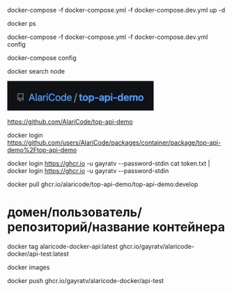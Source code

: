 docker-compose -f docker-compose.yml -f docker-compose.dev.yml up -d

docker ps

docker-compose -f docker-compose.yml -f docker-compose.dev.yml config

docker-compose config

docker search node

![img.png](img.png)

https://github.com/AlariCode/top-api-demo


docker login https://github.com/users/AlariCode/packages/container/package/top-api-demo%2Ftop-api-demo

docker login https://ghcr.io -u gayratv --password-stdin
cat token.txt | docker login https://ghcr.io -u gayratv --password-stdin

docker pull ghcr.io/alaricode/top-api-demo/top-api-demo:develop

# домен/пользователь/репозиторий/название контейнера
docker tag alaricode-docker-api:latest ghcr.io/gayratv/alaricode-docker/api-test:latest

docker images

docker push ghcr.io/gayratv/alaricode-docker/api-test

